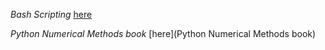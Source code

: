_*Bash Scripting*_ [here]( https://linuxhandbook.com/tag/bash-beginner/ )



*Python Numerical Methods book* [here](Python Numerical Methods book)
